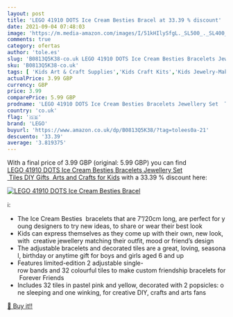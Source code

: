 ```yaml
---
layout: post
title: 'LEGO 41910 DOTS Ice Cream Besties Bracel at 33.39 % discount'
date: 2021-09-04 07:48:03
image: 'https://m.media-amazon.com/images/I/51kHIlySfgL._SL500_._SL400_.jpg'
comments: true
category: ofertas
author: 'tole.es'
slug: 'B0813Q5K38-co.uk LEGO 41910 DOTS Ice Cream Besties Bracelets Jewellery...'
sku: 'B0813Q5K38-co.uk'
tags: [ 'Kids Art & Craft Supplies','Kids Craft Kits','Kids Jewelry-Making & Beadwork Kits','Toys & Games','Toys Store','lego', ]
actualPrice: 3.99 GBP
currency: GBP
price: 3.99
comparePrice: 5.99 GBP
prodname: 'LEGO 41910 DOTS Ice Cream Besties Bracelets Jewellery Set  Tiles DIY Gifts  Arts and Crafts for Kids'
country: 'co.uk'
flag: '🇬🇧'
brand: 'LEGO'
buyurl: 'https://www.amazon.co.uk/dp/B0813Q5K38/?tag=tolees0a-21'
descuento: '33.39'
average: '3.819375'
---
```


With a final price of 3.99 GBP (original: 5.99 GBP) you can find [LEGO 41910 DOTS Ice Cream Besties Bracelets Jewellery Set  Tiles DIY Gifts  Arts and Crafts for Kids](https://www.amazon.co.uk/dp/B0813Q5K38/?tag=tolees0a-21) with a  33.39 % discount here:

[![LEGO 41910 DOTS Ice Cream Besties Bracel](https://m.media-amazon.com/images/I/51kHIlySfgL._SL500_._SL400_.jpg)](https://www.amazon.co.uk/dp/B0813Q5K38/?tag=tolees0a-21)

ℹ️:

- The Ice Cream Besties  bracelets that are 7”/20cm long, are perfect for young designers to try new ideas, to share or wear their best look
- Kids can express themselves as they come up with their own, new look, with  creative jewellery matching their outfit, mood or friend’s design
- The adjustable bracelets and decorated tiles are a great, loving, seasonal, birthday or anytime gift for boys and girls aged 6 and up
- Features limited-edition 2 adjustable single-row bands and 32 colourful tiles to make custom friendship bracelets for Forever Friends
- Includes 32 tiles in pastel pink and yellow, decorated with 2 popsicles: one sleeping and one winking, for creative DIY, crafts and arts fans

[🛒 Buy it!!](https://www.amazon.co.uk/dp/B0813Q5K38/?tag=tolees0a-21)
